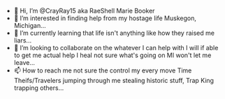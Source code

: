 - 👋 Hi, I’m @CrayRay15 aka RaeShell Marie Booker
- 👀 I’m interested in finding help from my hostage life Muskegon, Michigan...
- 🌱 I’m currently learning that life isn't anything like how they raised me liars...
- 💞️ I’m looking to collaborate on the whatever I can help with I will if able to get me actual help I heal not sure what's going on MI won't let me leave...
- 📫 How to reach me not sure the control my every move Time Theifs/Travelers jumping through me stealing historic stuff, Trap King trapping others...

<!---
CrayRay15/CrayRay15 is a ✨ special ✨ repository because its `README.md` (this file) appears on your GitHub profile.
You can click the Preview link to take a look at your changes.
--->

